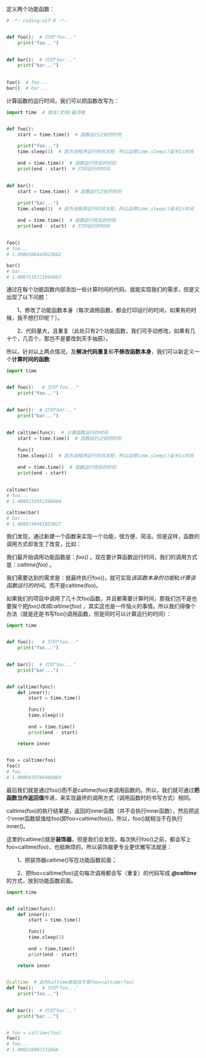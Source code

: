 定义两个功能函数：

```python
# -*- coding:utf-8 -*-


def foo():  # 打印"foo..."
    print("foo...")
    

def bar():  # 打印"bar..."
    print("bar...")
    
    
foo()  # foo...
bar()  # bar...
```

计算函数的运行时间，我们可以把函数改写为：

```python
import time  # 放在(文档)最顶端


def foo():
    start = time.time()  # 函数运行之前的时刻
    
    print("foo...")
    time.sleep(1)  # 因为该程序运行时间太短，所以运用time.sleep()延长1s时间
    
    end = time.time()  # 函数运行完后的时刻
    print(end - start)  # 打印运行的时间
    
    
def bar():
    start = time.time()  # 函数运行之前的时刻
    
    print("bar...")
    time.sleep(1)  # 因为该程序运行时间太短，所以运用time.sleep()延长1s时间
    
    end = time.time()  # 函数运行完后的时刻
    print(end - start)  # 打印运行的时间
    
    
foo()
# foo...
# 1.0006506443023682

bar()
# bar...
# 1.0007519721984863
```

通过在每个功能函数内部添加一些计算时间的代码，就能实现我们的需求，但是又出现了以下问题：

　　1、修改了功能函数本身（每次调用函数，都会打印运行的时间，如果有的时候，我不想打印呢？）。

　　2、代码量大，且重复（此处只有2个功能函数，我们可手动修改，如果有几十个，几百个，那岂不是要改到天手抽筋）。



所以，针对以上两点情况，及**解决代码重复**和**不修改函数本身**，我们可以新定义一个**计算时间的函数**:

```python
import time


def foo():   # 打印"foo..."
    print("foo...")
    

def bar():  # 打印"bar..."
    print("bar...")
    
    
def caltime(func):  # 计算函数运行的时间
    start = time.time()  # 函数运行之前的时刻
    
    func()
    time.sleep(1)  # 因为该程序运行时间太短，所以运用time.sleep()延长1s时间
    
    end = time.time()  # 函数运行完后的时刻
    print(end - start)
    
    
caltime(foo)
# foo...
# 1.0009233951568604

caltime(bar)
# bar...
# 1.0008749961853027
```

我们发现，通过新建一个函数来实现一个功能，很方便、简洁。但是这样，函数的调用方式却发生了改变，比如：

我们最开始调用功能函数是：*foo()* 。现在要计算函数运行时间，我们的调用方式是：*caltime(foo)* 。

我们需要达到的需求是：就最终执行foo()，就可实现*该函数本身的功能*和*计算该函数运行的时间*。而不是caltime(foo)。



如果我们的项目中调用了几十次foo函数，并且都需要计算时间，那我们岂不是也要挨个把*foo()*改成*caltime(foo)* ，其实这也是一件恼火的事情。所以我们得像个办法（就是还是书写foo()调用函数，但是同时可以计算运行的时间）：

```python
import time


def foo():   # 打印"foo..."
    print("foo...")
    

def bar():  # 打印"bar..."
    print("bar...")


def caltime(func):
    def inner():
        start = time.time()
    
    	func()
    	time.sleep(1)
    
    	end = time.time()
    	print(end - start)
    
    return inner


foo = caltime(foo)
foo()
# foo...
# 1.0006935596466064
```

最后我们就是通过foo()而不是caltime(foo)来调用函数的。所以，我们就可通过**把函数当作返回值**传递，来实现最终的调用方式（调用函数时的书写方式）相同。

caltime(foo)的执行结果是，返回的inner函数（并不会执行inner函数），然后把这个inner函数赋值给foo(即foo=caltime(foo))。所以，foo()就相当于在执行inner()。

这里的caltime()就是**装饰器**，但是我们会发现，每次执行foo()之前，都会写上foo=caltime(foo)，也挺麻烦的，所以装饰器更专业更优雅写法就是：

　　1、把装饰器caltime()写在功能函数前面；

　　2、把foo=caltime(foo)这句每次调用都会写（重复）的代码写成 ***@caltime*** 的方式，放到功能函数前面。

```python
import time


def caltime(func):
    def inner():
        start = time.time()
    
    	func()
    	time.sleep(1)
    
    	end = time.time()
    	print(end - start)
    
    return inner


@caltime  # 此时caltime就相当于是foo=caltime(foo)
def foo():   # 打印"foo..."
    print("foo...")
    

def bar():  # 打印"bar..."
    print("bar...")


# foo = caltime(foo)
foo()
# foo...
# 1.000216007232666
```

